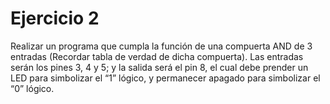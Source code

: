 # Ejercicio 2

Realizar un programa que cumpla la función de una compuerta AND de 3 entradas (Recordar tabla de verdad de dicha compuerta). Las entradas serán los pines 3, 4 y 5; y la salida será el pin 8, el cual debe prender un LED para simbolizar el “1” lógico, y permanecer apagado para simbolizar el “0” lógico.